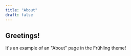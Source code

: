 ```yaml
---
title: "About"
draft: false
---
```

## Greetings!

It's an example of an "About" page in the Frühling theme!